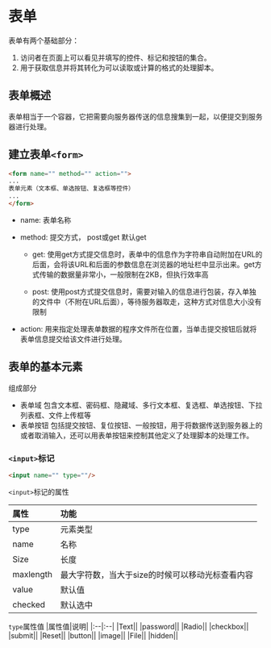 # 表单

表单有两个基础部分：

1. 访问者在页面上可以看见并填写的控件、标记和按钮的集合。
2. 用于获取信息并将其转化为可以读取或计算的格式的处理脚本。

## 表单概述

表单相当于一个容器，它把需要向服务器传送的信息搜集到一起，以便提交到服务器进行处理。

## 建立表单`<form>`

```html
<form name="" method="" action="">
...
表单元素（文本框、单选按钮、复选框等控件）
...
</form>
```

- name: 表单名称
- method: 提交方式， post或get  默认get

    - get: 使用get方式提交信息时，表单中的信息作为字符串自动附加在URL的后面，会将该URL和后面的参数信息在浏览器的地址栏中显示出来。get方式传输的数据量非常小，一般限制在2KB，但执行效率高

    - post: 使用post方式提交信息时，需要对输入的信息进行包装，存入单独的文件中（不附在URL后面），等待服务器取走，这种方式对信息大小没有限制

- action: 用来指定处理表单数据的程序文件所在位置，当单击提交按钮后就将表单信息提交给该文件进行处理。

## 表单的基本元素

组成部分

- 表单域
    包含文本框、密码框、隐藏域、多行文本框、复选框、单选按钮、下拉列表框、文件上传框等
- 表单按钮
    包括提交按钮、复位按钮、一般按钮，用于将数据传送到服务器上的或者取消输入，还可以用表单按钮来控制其他定义了处理脚本的处理工作。

### `<input>`标记

```html
<input name="" type=""/>
```

`<input>`标记的属性

|属性|功能|
|:--|:--|
|type|元素类型|
|name|名称|
|Size|长度|
|maxlength|最大字符数，当大于size的时候可以移动光标查看内容|
|value|默认值|
|checked|默认选中|

`type`属性值
|属性值|说明|
|:--|:--|
|Text||
|password||
|Radio||
|checkbox||
|submit||
|Reset||
|button||
|image||
|File||
|hidden||


